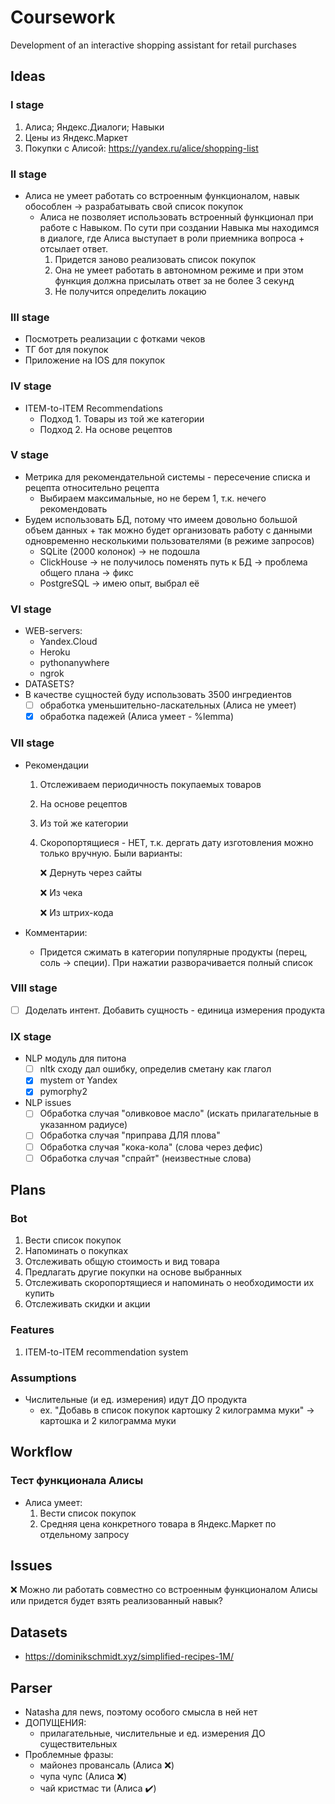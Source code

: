# Coursework
Development of an interactive shopping assistant for retail purchases

## Ideas
### I stage
1. Алиса; Яндекс.Диалоги; Навыки
2. Цены из Яндекс.Маркет
3. Покупки с Алисой: https://yandex.ru/alice/shopping-list

### II stage
* Алиса не умеет работать со встроенным функционалом, навык обособлен -> разрабатывать свой список покупок
    * Алиса не позволяет использовать встроенный функционал при работе с Навыком. По сути при создании Навыка мы находимся в диалоге, где Алиса выступает в роли приемника вопроса + отсылает ответ. 
        1. Придется заново реализовать список покупок
        2. Она не умеет работать в автономном режиме и при этом функция должна присылать ответ за не более 3 секунд
        3. Не получится определить локацию

### III stage
* Посмотреть реализации с фотками чеков
* ТГ бот для покупок
* Приложение на IOS для покупок

### IV stage
* ITEM-to-ITEM Recommendations
    * Подход 1. Товары из той же категории
    * Подход 2. На основе рецептов

### V stage
* Метрика для рекомендательной системы - пересечение списка и рецепта относительно рецепта 
    * Выбираем максимальные, но не берем 1, т.к. нечего рекомендовать 
* Будем использовать БД, потому что имеем довольно большой объем данных + так можно будет организовать работу с данными одновременно несколькими пользователями (в режиме запросов)
    * SQLite (2000 колонок) -> не подошла
    * ClickHouse -> не получилось поменять путь к БД -> проблема общего плана -> фикс
    * PostgreSQL -> имею опыт, выбрал её

### VI stage
* WEB-servers:
    * Yandex.Cloud
    * Heroku
    * pythonanywhere
    * ngrok
* DATASETS?
* В качестве сущностей буду использовать 3500 ингредиентов
	- [ ] обработка уменьшительно-ласкательных (Алиса не умеет)
    - [x] обработка падежей (Алиса умеет - %lemma)

### VII stage
* Рекомендации
    1. Отслеживаем периодичность покупаемых товаров
    2. На основе рецептов
    3. Из той же категории
    4. Скоропортящиеся - НЕТ, т.к. дергать дату изготовления можно только вручную. Были варианты:
   		
		:x: Дернуть через сайты

        :x: Из чека

        :x: Из штрих-кода

* Комментарии:
    * Придется сжимать в категории популярные продукты (перец, соль -> специи). При нажатии разворачивается полный список

### VIII stage
- [ ] Доделать интент. Добавить сущность - единица измерения продукта 

### IX stage
* NLP модуль для питона
    - [ ] nltk сходу дал ошибку, определив сметану как глагол
    - [x] mystem от Yandex 
    - [x] pymorphy2
* NLP issues
    - [ ] Обработка случая "оливковое масло" (искать прилагательные в указанном радиусе)
    - [ ] Обработка случая "приправа ДЛЯ плова"
    - [ ] Обработка случая "кока-кола" (слова через дефис)
    - [ ] Обработка случая "спрайт" (неизвестные слова)

## Plans
### Bot
1. Вести список покупок
2. Напоминать о покупках
3. Отслеживать общую стоимость и вид товара
4. Предлагать другие покупки на основе выбранных
5. Отслеживать скоропортящиеся и напоминать о необходимости их купить
6. Отслеживать скидки и акции

### Features
1. ITEM-to-ITEM recommendation system

### Assumptions
* Числительные (и ед. измерения) идут ДО продукта
    * ex. "Добавь в список покупок картошку 2 килограмма муки" -> картошка и 2 килограмма муки

## Workflow
### Тест функционала Алисы
* Алиса умеет:
    1. Вести список покупок
    2. Средняя цена конкретного товара в Яндекс.Маркет по отдельному запросу

## Issues
:x: Можно ли работать совместно со встроенным функционалом Алисы или придется будет взять реализованный навык?

## Datasets
* https://dominikschmidt.xyz/simplified-recipes-1M/

## Parser
* Natasha для news, поэтому особого смысла в ней нет
* ДОПУЩЕНИЯ:
    * прилагательные, числительные и ед. измерения ДО существительных
* Проблемные фразы:
    * майонез провансаль (Алиса :x:)
    * чупа чупс (Алиса :x:)
    * чай кристмас ти (Алиса :heavy_check_mark:)
